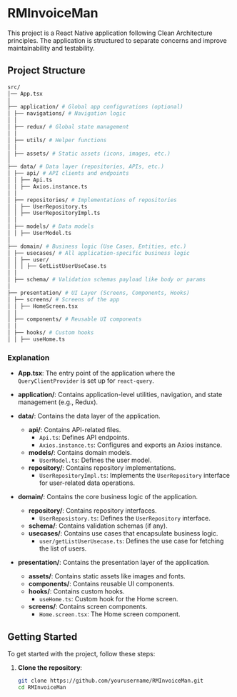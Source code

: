 # RMInvoiceMan

This project is a React Native application following Clean Architecture principles. The application is structured to separate concerns and improve maintainability and testability.

## Project Structure

```sh
src/
│── App.tsx
│
├── application/ # Global app configurations (optional)
│ ├── navigations/ # Navigation logic
│ │
│ ├── redux/ # Global state management
│ │
│ ├── utils/ # Helper functions
│ │
│ ├── assets/ # Static assets (icons, images, etc.)
│
├── data/ # Data layer (repositories, APIs, etc.)
│ ├── api/ # API clients and endpoints
│ │ ├── Api.ts
│ │ ├── Axios.instance.ts
│ │
│ ├── repositories/ # Implementations of repositories
│ │ ├── UserRepository.ts
│ │ ├── UserRepositoryImpl.ts
│ │
│ ├── models/ # Data models
│ │ ├── UserModel.ts
│
├── domain/ # Business logic (Use Cases, Entities, etc.)
│ ├── usecases/ # All application-specific business logic
│ │ ├── user/
│ │ │ ├── GetListUserUseCase.ts
│ │
│ ├── schema/ # Validation schemas payload like body or params
│
├── presentation/ # UI Layer (Screens, Components, Hooks)
│ ├── screens/ # Screens of the app
│ │ ├── HomeScreen.tsx
│ │
│ ├── components/ # Reusable UI components
│ │
│ ├── hooks/ # Custom hooks
│ │ ├── useHome.ts
```

### Explanation

- **App.tsx**: The entry point of the application where the `QueryClientProvider` is set up for `react-query`.

- **application/**: Contains application-level utilities, navigation, and state management (e.g., Redux).

- **data/**: Contains the data layer of the application.

  - **api/**: Contains API-related files.
    - `Api.ts`: Defines API endpoints.
    - `Axios.instance.ts`: Configures and exports an Axios instance.
  - **models/**: Contains domain models.
    - `UserModel.ts`: Defines the user model.
  - **repository/**: Contains repository implementations.
    - `UserRepositoryImpl.ts`: Implements the `UserRepository` interface for user-related data operations.

- **domain/**: Contains the core business logic of the application.

  - **repository/**: Contains repository interfaces.
    - `UserReposistory.ts`: Defines the `UserRepository` interface.
  - **schema/**: Contains validation schemas (if any).
  - **usecases/**: Contains use cases that encapsulate business logic.
    - `user/getListUserUsecase.ts`: Defines the use case for fetching the list of users.

- **presentation/**: Contains the presentation layer of the application.
  - **assets/**: Contains static assets like images and fonts.
  - **components/**: Contains reusable UI components.
  - **hooks/**: Contains custom hooks.
    - `useHome.ts`: Custom hook for the Home screen.
  - **screens/**: Contains screen components.
    - `Home.screen.tsx`: The Home screen component.

## Getting Started

To get started with the project, follow these steps:

1. **Clone the repository**:
   ```sh
   git clone https://github.com/yourusername/RMInvoiceMan.git
   cd RMInvoiceMan
   ```
